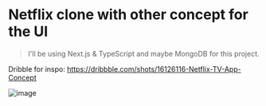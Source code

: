 # Netflix clone with other concept for the UI
> I'll be using Next.js & TypeScript and maybe MongoDB for this project.


Dribble for inspo: https://dribbble.com/shots/16126116-Netflix-TV-App-Concept

![image](https://user-images.githubusercontent.com/64815326/145699196-592c4597-7c0e-4591-b77b-b546259e423f.png)
